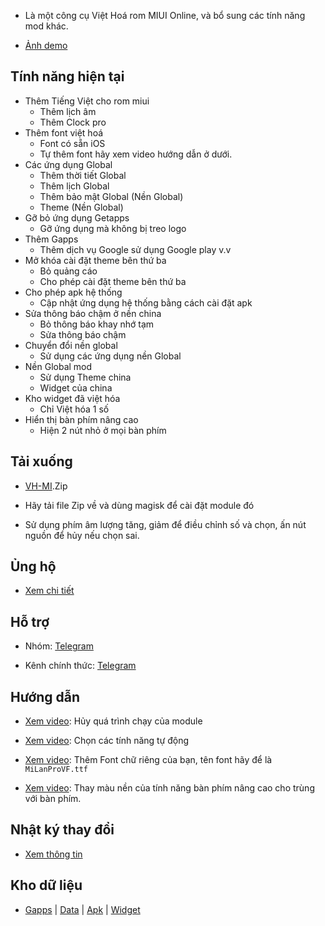 + Là một công cụ Việt Hoá rom MIUI Online, và bổ sung các tính năng mod khác.

+ [Ảnh demo](./Demo.md)

**Tính năng hiện tại**
----

+ Thêm Tiếng Việt cho rom miui
  + Thêm lịch âm
  + Thêm Clock pro
+ Thêm font việt hoá
  + Font có sẵn iOS
  + Tự thêm font hãy xem video hướng dẫn ở dưới.
+ Các ứng dụng Global 
  + Thêm thời tiết Global 
  + Thêm lịch Global
  + Thêm bảo mật Global (Nền Global)
  + Theme (Nền Global)
+ Gỡ bỏ ứng dụng Getapps
  + Gỡ ứng dụng mà không bị treo logo
+ Thêm Gapps
  + Thêm dịch vụ Google sử dụng Google play v.v
+ Mở khóa cài đặt theme bên thứ ba
  + Bỏ quảng cáo
  + Cho phép cài đặt theme bên thứ ba 
+ Cho phép apk hệ thống
  + Cập nhật ứng dụng hệ thống bằng cách cài đặt apk 
+ Sửa thông báo chậm ở nền china
  + Bỏ thông báo khay nhớ tạm
  + Sửa thông báo chậm
+ Chuyển đổi nền global
  + Sử dụng các ứng dụng nền Global
+ Nền Global mod
  + Sử dụng Theme china
  + Widget của china
+ Kho widget đã việt hóa
  + Chỉ Việt hóa 1 số
+ Hiển thị bàn phím nâng cao
  + Hiện 2 nút nhỏ ở mọi bàn phím

**Tải xuống**
----

- [VH-MI](https://github.com/kakathic/VH-MI/releases).Zip

- Hãy tải file Zip về và dùng magisk để cài đặt module đó 

- Sử dụng phím âm lượng tăng, giảm để điều chỉnh số và chọn, ấn nút nguồn để hủy nếu chọn sai.

**Ủng hộ**
----

+ [Xem chi tiết](support.md)

**Hỗ trợ**
----

+ Nhóm: [Telegram](http://t.me/toolvn)

+ Kênh chính thức: [Telegram](http://t.me/toolvi)

**Hướng dẫn**
----

+ [Xem video](https://drive.google.com/file/d/1-0Vdb0U9pNvOBPsg3dSCOm505y31Bueb/view?usp=drivesdk): Hủy quá trình chạy của module

+ [Xem video](https://drive.google.com/file/d/1-1lQ5HWlpx_uovdUDEFZsQ6hv9kpDpg5/view?usp=drivesdk): Chọn các tính năng tự động

+ [Xem video](https://drive.google.com/file/d/1-2aXizFbq9IWqspQ_Q7zSL1g-GTh2d55/view?usp=drivesdk): Thêm Font chữ riêng của bạn, tên font hãy để là `MiLanProVF.ttf`

+ [Xem video](https://drive.google.com/file/d/1-2aXizFbq9IWqspQ_Q7zSL1g-GTh2d55/view?usp=drivesdk): Thay màu nền của tính năng bàn phím nâng cao cho trùng với bàn phím.

**Nhật ký thay đổi**
----

+ [Xem thông tin](VH-MI.md)

**Kho dữ liệu**
----

+ [Gapps](https://github.com/kakathic/VH-MI/releases/tag/Gapps) | [Data](https://github.com/kakathic/VH-MI/releases/tag/Data) | [Apk](https://github.com/kakathic/VH-MI/releases/tag/Apk) | [Widget](https://github.com/kakathic/VH-MI/releases/tag/Widget) 
